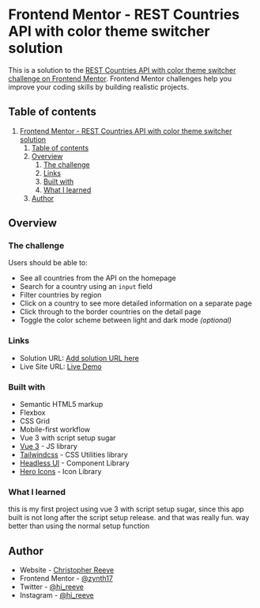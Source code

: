 # Frontend Mentor - REST Countries API with color theme switcher solution

This is a solution to the [REST Countries API with color theme switcher challenge on Frontend Mentor](https://www.frontendmentor.io/challenges/rest-countries-api-with-color-theme-switcher-5cacc469fec04111f7b848ca). Frontend Mentor challenges help you improve your coding skills by building realistic projects. 

## Table of contents

1. [Frontend Mentor - REST Countries API with color theme switcher solution](#frontend-mentor---rest-countries-api-with-color-theme-switcher-solution)
	1. [Table of contents](#table-of-contents)
	2. [Overview](#overview)
		1. [The challenge](#the-challenge)
		2. [Links](#links)
		3. [Built with](#built-with)
		4. [What I learned](#what-i-learned)
	3. [Author](#author)


## Overview

### The challenge

Users should be able to:

- See all countries from the API on the homepage
- Search for a country using an `input` field
- Filter countries by region
- Click on a country to see more detailed information on a separate page
- Click through to the border countries on the detail page
- Toggle the color scheme between light and dark mode *(optional)*

### Links

- Solution URL: [Add solution URL here](https://your-solution-url.com)
- Live Site URL: [Live Demo](https://country-app-e6lo1nyx5-zynth17.vercel.app/#/)


### Built with

- Semantic HTML5 markup
- Flexbox
- CSS Grid
- Mobile-first workflow
- Vue 3 with script setup sugar
- [Vue 3](https://v3.vuejs.org/) - JS library
- [Tailwindcss](https://tailwindcss.com/) - CSS Utilities library
- [Headless UI](https://headlessui.dev/) - Component Library
- [Hero Icons](https://heroicons.com/) - Icon Library

### What I learned

this is my first project using vue 3 with script setup sugar, since this app built is not long after the script setup release.
and that was really fun. way better than using the normal setup function


## Author

- Website - [Christopher Reeve](https://creeve.me)
- Frontend Mentor - [@zynth17](https://www.frontendmentor.io/profile/zynth17)
- Twitter - [@hi_reeve](https://twitter.com/hi_reeve)
- Instagram - [@hi_reeve](https://instagram.com/hi_reeve)
